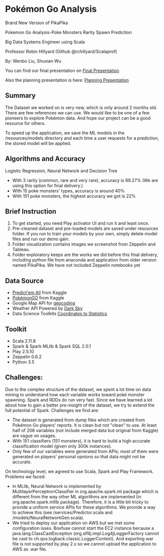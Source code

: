 # Pokémon Go Analysis

Brand New Version of PikaPika

Pokemon Go Analysis-Poke Monsters Rarity Spawn Prediction

Big Data Systems Engineer using Scala

Professor Robin Hillyard (Github @rchillyard/Scalaprof)

By: Wenbo Liu, Shuxian Wu
     
You can find our final presentation on [Final Presentation](http://prezi.com/rzgxbe7i7xoh/?utm_campaign=share&utm_medium=copy&rc=ex0share)

Also the planning presentation is here: [Planning Presentation](http://prezi.com/4bapseyrrq5c/?utm_campaign=share&utm_medium=copy&rc=ex0share)

## Summary

The Dataset we worked on is very new, which is only around 2 months old. There are few references we can use. We would like to be one of a few pioneers to explore Pokémon data. And hope our project can be a good resource for others. 
     
To speed up the application, we save the ML models in the /resources/models directory and each time a user requests for a prediction, the stored model will be applied.


## Algorithms and Accuracy

Logistic Regression, Neural Network and Decision Tree

- With 3 rarity (common, rare and very rare), accuracy is 89.27% (We are using this option for final delivery.)
     
- With 15 poke monsters' types, accuracy is around 40%
     
- With 151 poke monsters, the highest accuracy we got is 22%

## Brief Instruction

1. To get started, you need Play activator UI and run it and least once. 
2. Pre-cleaned dataset and pre-loaded models are saved under resources folder. If you run to train your models by your own, simply delete model files and run our demo gain.
3. Folder visualization contains images we screenshot from Zeppelin and Tableau.
4. Folder exploratory keeps are the works we did before this final delivery, including python file from anaconda and application from older version named PikaPika. We have not included Zeppelin notebooks yet

## Data Source

- [Predict'em All](https://www.kaggle.com/semioniy/predictemall) from Kaggle
- [PokémonGO](https://www.kaggle.com/abcsds/pokemongo) from Kaggle
- Google Map API for [geocoding](https://developers.google.com/maps/documentation/geocoding/intro) 
- Weather API Powered by [Dark Sky](https://darksky.net/poweredby/)
- Data Science Toolkits [Coordinates to Statistics](http://www.datasciencetoolkit.org/developerdocs#coordinates2statistics)

## Toolkit

- Scala 2.11.8
- Spark & Spark MLlib & Spark SQL 2.0.1
- Play 2.5.10
- Zeppelin 0.6.2
- Python 3.5     

## Challenges:

Due to the complex structure of the dataset, we spent a lot time on data mining to understand how each variable works toward poké monster spawning. Spark and RDDs do run very fast. Since we have learned a lot about how to gain a better pre-insight of the dataset, we try to extend the full potential of Spark. Challenges we find are: 
- The dataset is generated from dump files which are created from Pokémon Go players' reports. It is clean but not "clean" to use. At least half of 208 variables (not include merged data but original from Kaggle) are vague on usages. 
- With 151 classifiers (151 monsters), it is hard to build a high accurate classification model (given only 300k instances).
- Only few of our variables were generated from APIs; most of them were generated on players' personal opnions so that data might not be accurate.

On technology level, we agreed to use Scala, Spark and Play Framework. Problems we faced: 
- In MLlib, Neural Network is implemented by MultilayerPerceptronClassifier in org.apache.spark.ml package which is different from the way other ML algorithms are implemented (in org.apache.spark.mllib package). Therefore, it is a little bit tricky to provide a uniform service APIs for these algorithms. We provide a way to achieve this (see /services/Predictor.scala and /models/NeuralNetworkGen.scala).
- We tried to deploy our application on AWS but we met some configuration isses. Boxfuse cannot start the EC2 instance because a java.lang.ClassCastException (org.slf4j.impl.Log4jLoggerFactory cannot be cast to ch.qos.logback.classic.LoggerContext). And exporting war file  is not supported by play 2.x so we cannot upload the application to AWS as .war file.
